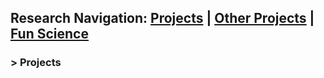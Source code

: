 ## Research Navigation: [Projects](https://yuan-cc.github.io/research/projects.html) | [Other Projects](https://yuan-cc.github.io/research/other_projects.html) | [Fun Science](https://yuan-cc.github.io/research/fun_science.html)
### > Projects
